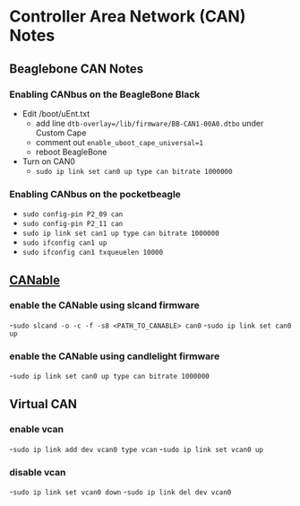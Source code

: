 # Controller Area Network (CAN) Notes

## Beaglebone CAN Notes

### Enabling CANbus on the BeagleBone Black
- Edit /boot/uEnt.txt
    - add line `dtb-overlay=/lib/firmware/BB-CAN1-00A0.dtbo` under Custom Cape
    - comment out `enable_uboot_cape_universal=1`
    - reboot BeagleBone
- Turn on CAN0
    - `sudo ip link set can0 up type can bitrate 1000000`

### Enabling CANbus on the pocketbeagle
- `sudo config-pin P2_09 can`
- `sudo config-pin P2_11 can`
- `sudo ip link set can1 up type can bitrate 1000000`
- `sudo ifconfig can1 up`
- `sudo ifconfig can1 txqueuelen 10000`


## [CANable](https://canable.io/)

### enable the CANable using slcand firmware
-`sudo slcand -o -c -f -s8 <PATH_TO_CANABLE> can0`
-`sudo ip link set can0 up`

### enable the CANable using candlelight firmware
-`sudo ip link set can0 up type can bitrate 1000000`


## Virtual CAN

### enable vcan
-`sudo ip link add dev vcan0 type vcan`
-`sudo ip link set vcan0 up`

### disable vcan
-`sudo ip link set vcan0 down`
-`sudo ip link del dev vcan0`
